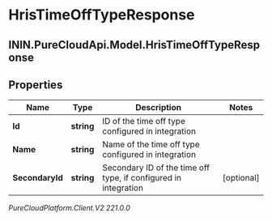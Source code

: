 # HrisTimeOffTypeResponse

## ININ.PureCloudApi.Model.HrisTimeOffTypeResponse

## Properties

|Name | Type | Description | Notes|
|------------ | ------------- | ------------- | -------------|
| **Id** | **string** | ID of the time off type configured in integration | |
| **Name** | **string** | Name of the time off type configured in integration | |
| **SecondaryId** | **string** | Secondary ID of the time off type, if configured in integration | [optional] |



_PureCloudPlatform.Client.V2 221.0.0_
